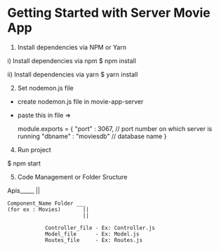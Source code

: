 # Getting Started with Server Movie App


1. Install dependencies via NPM or Yarn

i) Install dependencies via npm
$ npm install

ii) Install dependencies via yarn
$ yarn install


2. Set nodemon.js file 

- create nodemon.js file in movie-app-server
- paste this in file => 

	module.exports = {
	    "port"      : 3067, // port number on which server is running
	    "dbname"    : "moviesdb" // database name
	}


4. Run project 

$ npm start


5. Code Management or Folder Sructure

Apis_____
		||

	Component_Name Folder ___
	(for ex : Movies)		||
							||
								
				Controller_file - Ex: Controller.js
				Model_file 		- Ex: Model.js
				Routes_file 	- Ex: Routes.js



				